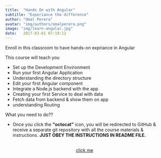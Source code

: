 ```yaml
---
title:  "Hands On with Angular"
subtitle: "Experiance the difference"
author: "Omal Perera"
avatar: "img/authors/omalperera.png"
image: "img/learn-angular.jpg"
date:   2017-03-01 07:19:12
---
```


Enroll in this classroom to have hands-on expriance in Angular

This course will teach you 
* Set up the Development Environment
* Run your first Angular Application
* Understanding the directory structure
* Edit your first Angular component
* Integrate a Node.js backend with the app
* Creating your first Service to deal with data
* Fetch data from backend & show them on app
* understanding Routing

What you need to do??
- Once you click the **"octocat"** icon, you will be redirected to GitHub & receive a separate git repository with all the course materials & instructions. 
**JUST OBEY THE INSTRUCTIONS IN README FILE.**


<center><a href="https://classroom.github.com/a/AnUeARcp"><i class="fa fa-github fa-5x"></i><br>click me</a></center>

